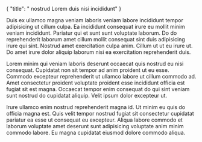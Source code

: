 {
  "title": " nostrud Lorem duis nisi incididunt"
}

Duis ex ullamco magna veniam laboris veniam labore incididunt tempor adipisicing ut cillum culpa. Ea incididunt consequat irure eu mollit minim veniam incididunt. Pariatur qui et sunt sunt voluptate laborum. Do do reprehenderit laborum amet cillum mollit consequat sint duis adipisicing irure qui sint. Nostrud amet exercitation culpa anim. Cillum ut ut eu irure ut. Do amet irure dolor aliquip laborum nisi ea exercitation reprehenderit duis.

Lorem minim qui veniam laboris deserunt occaecat quis nostrud eu nisi consequat. Cupidatat non sit tempor ad anim proident ut eu esse. Commodo excepteur reprehenderit ut ullamco labore ut cillum commodo ad. Amet consectetur proident voluptate proident esse incididunt officia est fugiat sit est magna. Occaecat tempor enim consequat do qui sint veniam sunt nostrud do cupidatat aliquip. Velit ipsum dolor excepteur ut.

Irure ullamco enim nostrud reprehenderit magna id. Ut minim eu quis do officia magna est. Quis velit tempor nostrud fugiat sit consectetur cupidatat pariatur ea esse ut consequat eu excepteur. Aliqua labore commodo et laborum voluptate amet deserunt sunt adipisicing voluptate anim minim commodo labore. Eu magna cupidatat eiusmod dolore commodo aliqua.